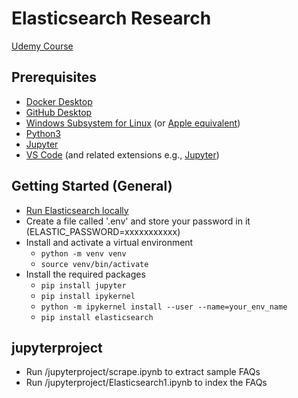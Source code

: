 # Elasticsearch Research

[Udemy Course](https://ibm-learning.udemy.com/course/elasticsearch-7-and-elastic-stack/learn/lecture/24785894)

## Prerequisites
- [Docker Desktop](https://www.docker.com/products/docker-desktop)
- [GitHub Desktop](https://desktop.github.com/)
- [Windows Subsystem for Linux](https://docs.microsoft.com/en-us/windows/wsl/install) (or [Apple equivalent](https://developer.apple.com/support/unix/))
- [Python3](https://www.python.org/downloads/)
- [Jupyter](https://jupyter.org/install)
- [VS Code](https://code.visualstudio.com/) (and related extensions e.g., [Jupyter](https://marketplace.visualstudio.com/items?itemName=ms-toolsai.jupyter))


## Getting Started (General)
- [Run Elasticsearch locally](https://www.elastic.co/guide/en/elasticsearch/reference/current/run-elasticsearch-locally.html)
- Create a file called '.env' and store your password in it (ELASTIC_PASSWORD=xxxxxxxxxxx)
- Install and activate a virtual environment
    - `python -m venv venv`
    - `source venv/bin/activate`
- Install the required packages
    - `pip install jupyter`
    - `pip install ipykernel`
    - `python -m ipykernel install --user --name=your_env_name`
    - `pip install elasticsearch`




## jupyterproject
- Run /jupyterproject/scrape.ipynb to extract sample FAQs
- Run /jupyterproject/Elasticsearch1.ipynb to index the FAQs
